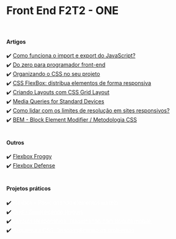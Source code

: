 
<h1>Front End F2T2 - ONE</h1>
<br>
<h4>Artigos</h4>
✔️ <a href="https://www.alura.com.br/artigos/como-funciona-o-import-e-export-do-javascript">Como funciona o import e export do JavaScript?</a>
<br>
✔️ <a href="https://www.alura.com.br/artigos/do-zero-para-programador-front-end">Do zero para programador front-end</a>
<br>
✔️ <a href="https://www.alura.com.br/artigos/organizando-o-css-no-seu-projeto">Organizando o CSS no seu projeto</a>
<br>
✔️ <a href="https://cursos.alura.com.br/extra/alura-mais/css-flexbox-distribua-elementos-de-forma-responsiva-c301">CSS FlexBox: distribua elementos de forma responsiva</a>
<br>
✔️ <a href="https://www.alura.com.br/artigos/criando-layouts-com-css-grid-layout">Criando Layouts com CSS Grid Layout</a>
<br>
✔️ <a href="https://css-tricks.com/snippets/css/media-queries-for-standard-devices/">Media Queries for Standard Devices</a>
<br>
✔️ <a href="https://www.alura.com.br/artigos/como-lidar-com-os-limites-de-resolucao-em-sites-responsivos">Como lidar com os limites de resolução em sites responsivos?</a>
<br>
✔️ <a href="https://css-tricks.com/bem-101/">BEM - Block Element Modifier / Metodologia CSS</a>
<br>
<br>
<h4>Outros</h4>
✔️ <a href="http://flexboxfroggy.com/">Flexbox Froggy</a>
<br>
✔️ <a href="http://www.flexboxdefense.com/">Flexbox Defense</a> 
<br>
<br>
<h4>Projetos práticos</h4>
✔️ <a href="./Flexbox - Posicionando elementos na tela" style="color:#fff;">Flexbox - Posicionando elementos na tela</a>
<br>
✔️ <a href="./Grid - Simplificando layouts" style="color:#fff;">Grid - Simplificando layouts</a>
<br>
✔️ <a href="./Layouts Responsivos: trabalhando com layouts mobile" style="color:#fff;">Layouts Responsivos: Trabalhando com layouts mobile</a>
<br>
✔️ <a href="./Arquitetura CSS - Descomplicando os problemas" style="color:#fff;">Arquitetura CSS: Descomplicando os problemas</a>
<br>
<!-- <a href=""> </a>
<br> -->